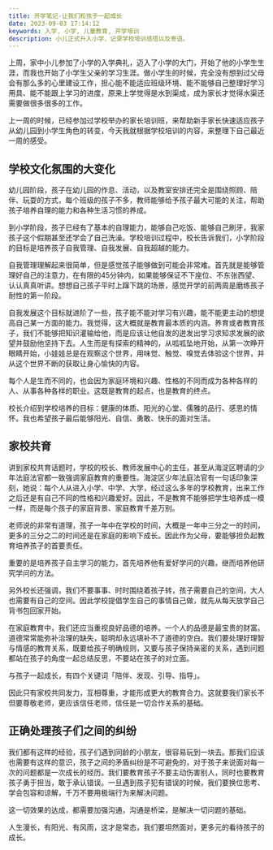 ```yaml
---
title: 开学笔记-让我们和孩子一起成长
date: 2023-09-03 17:14:12
keywords: 入学, 小学, 儿童教育, 开学培训
description: 小儿正式升入小学，记录学校培训感悟以及寄语。
---
```


上周，家中小儿参加了小学的入学典礼，迈入了小学的大门，开始了他的小学生生涯，而我也开始了小学生父亲的学习生涯。做小学生的时候，完全没有想到过父母会有那么多的心里建设工作，担心能不能适应班级环境、能不能够自己整理好学习用具、能不能跟上学习的进度，原来上学觉得是水到渠成，成为家长才觉得水渠还需要做很多很多的工作。

上一周的时候，已经参加过学校举办的家长培训班，来帮助新手家长快速适应孩子从幼儿园到小学生角色的转变，今天我就根据学校培训的内容，来整理下自己最近一周的感受。

## 学校文化氛围的大变化

幼儿园阶段，孩子在幼儿园的作息、活动，以及教室安排还完全是围绕照顾、陪伴、玩耍的方式，每个班级的孩子不多，教师能够给予孩子最大可能的关注，帮助孩子培养自理的能力和各种生活习惯的养成。

到小学阶段，孩子已经有了基本的自理能力，能够自己吃饭、能够自己刷牙，我家孩子这个假期甚至还学会了自己洗澡。学校培训过程中，校长告诉我们，小学阶段的目标是培养孩子自我管理、自我发展、自我超越的能力。

自我管理理解起来很简单，但是感觉孩子能够做到可能会非常难。首先就是能够管理好自己的注意力，在有限的45分钟内，如果能够保证不下座位、不东张西望、认认真真听讲。想想自己孩子平时上蹿下跳的场景，感觉开学的前两周是磨练孩子耐性的第一阶段。

自我发展这个目标就进阶了一些，孩子能不能对学习有兴趣，能不能更主动的想提高自己某一方面的能力。我觉得，这大概就是教育最本质的内涵。养育或者教育孩子，我们不能够把知识灌输给他，而是应该让他自发的迸发出学习求知求发展的欲望并鼓励他坚持下去。人生而是有探索的精神的，从呱呱坠地开始，从第一次睁开眼睛开始，小娃娃总是在观察这个世界，用味觉、触觉、嗅觉去体验这个世界，并从这个世界不断的获取让身心愉快的内容。

每个人是生而不同的，也会因为家庭环境和兴趣、性格的不同而成为各种各样的人、从事各种各样的职业。这既是教育的起点，也是教育的终点。

校长介绍到学校培养的目标：健康的体质、阳光的心堂、儒雅的品行、感恩的情怀。我也希望孩子最后能够阳光、自信、勇敢、快乐的面对生活。

## 家校共育

讲到家校共育话题时，学校的校长、教师发展中心的主任，甚至从海淀区聘请的少年法庭法官都一致强调家庭教育的重要性。海淀区少年法庭法官有一句话印象深刻，她说：每个人从进入小学、中学、大学，经过这么多年的学校教育，出来工作之后还是有自己不同的性格和兴趣爱好。因此，不是教育不能够把学生培养成一模一样，而是每个孩子的家庭背景、家庭教育千差万别。

老师说的非常有道理，孩子一年中在学校的时间，大概是一年中三分之一的时间，更多的三分之二的时间还是在家庭的影响下成长。因此作为父母，要能够担负起教育培养孩子的首要责任。

重要的是培养孩子自主学习的能力，首先培养他有爱好学问的兴趣，继而培养他研究学问的方法。

另外校长还强调，我们不要事事、时时围绕着孩子转，孩子需要自己的空间，大人也需要有自己的空间。因此学校提倡学生自己的事情自己做，就先从每天放学自己背书包回家开始。

在家庭教育中，我们还应当重视良好品德的培养。一个人的品德是最宝贵的财富。道德常常能弥补治理的缺失，聪明却永远填补不了道德的空白。我们要处理好理智与情感的教育关系，既要给孩子明确规则，又要与孩子保持亲密的关系，遇到问题都站在孩子的角度一起总结反思，不要站在孩子的对立面。

与孩子一起成长，有四个关键词「陪伴、发现、引导、指导」。

因此只有家校共同发力，互相尊重，才能形成更大的教育合力。这就要我们家长不但要尊敬老师，更应该信任老师，信任是一切合作关系的基础。

## 正确处理孩子们之间的纠纷

我们都有这样的经验，孩子们遇到同龄的小朋友，很容易玩到一块去。那我们应该也需要有这样的意识，孩子之间的矛盾纠纷是不可避免的，对于孩子来说面对每一次的问题都是一次成长的经历。我们要教育孩子不要主动伤害别人，同时也要教育孩子勇于担当，敢于承认错误。一旦遇到孩子犯有错误的时候，我们要换位思考、学会包容和谅解，千万不要用极端行为来解决问题。

这一切效果的达成，都需要加强沟通，沟通是桥梁，是解决一切问题的基础。

人生漫长，有阳光、有风雨，这才是常态，我们要坦然面对，更多元的看待孩子的成长。

